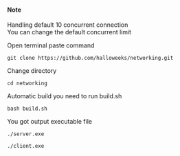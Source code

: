<h4>Note</h4>

<p>Handling default 10 concurrent connection</br>
You can change the default concurrent limit</p>

<p>Open terminal paste command</p>

```
git clone https://github.com/halloweeks/networking.git
```

<p>Change directory</p>

```
cd networking
```

<p>Automatic build you need to run build.sh</p>

```
bash build.sh
```

<p>You got output executable file</p>

```
./server.exe
```

```
./client.exe
```
